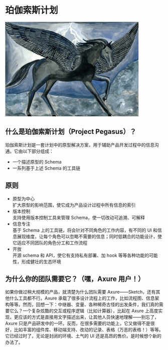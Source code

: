 # 珀伽索斯计划

<img src="pegasus.jpeg" height="300" style="text-align:center;" />

## 什么是珀伽索斯计划（Project Pegasus）？

珀伽索斯计划是一套计划中的原型解决方案，用于辅助产品开发过程中的信息沟通。它由以下部分组成：

- 一个描述原型的 Schema
- 一系列基于上述 Schema 的工具链

## 原则

- 原型为中心<br/>扩大原型的影响范围，使它成为产品设计过程中所有信息的索引
- 版本控制<br/>支持使用版本控制工具来管理 Schema，使一切改动可追溯、可解释
- 信息专注<br/>基于 Schema 上的工具链，将会针对不同角色的工作内容，有不同的 UI 和信息展现维度，让每个角色可以忽略不需要的信息；同时低耦合的功能设计，使它适应不同团队的角色分工和工作流程
- 开放<br/>开源 schema 和 API，使它有支持私有部署、加 hook 等等各种功能的可能性，形成健壮的生态环境

## 为什么你的团队需要它？（嘿，Axure 用户！）

如果你做过稍大规模的产品，就清楚为什么团队需要 Axure——Sketch，还有其他什么工具都不行。Axure 承载了很多设计流程上的工作，比如流程图、信息架构等等。然而，回想一下：中继器、变量、各种稀奇古怪的出发条件，我们真的需要它么？一个复杂炫酷的交互或程序逻辑（比如计算器），比起在 Axure 上高度实现，更应该的方式是直接用文字描述出来，让其他人员快速地理解——别忘了，Axure 只是产品研发中的一环。反而，在很多需要的功能上，它又做得不是很好，比如丰富的组件库、移动端支持、改动的记录、表格（万恶的表格！）等等。它已经过时了，无论是封闭的环境、土气的 UI 还是高昂的售价。是时候想个新的办法了。
